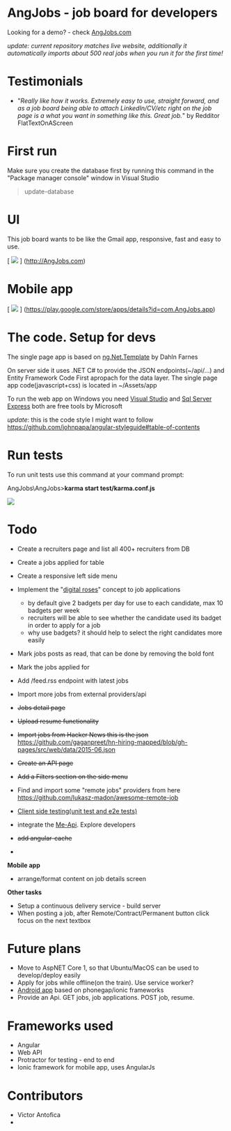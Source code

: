 AngJobs - job board for developers
=======

Looking for a demo? - check [AngJobs.com](http://AngJobs.com)

*update: current repository matches live website, additionally it automatically imports about 500 real jobs when you run it for the first time!*

Testimonials
===
+   "*Really like how it works. Extremely easy to use, straight forward, and as a job board being able to attach LinkedIn/CV/etc right on the job page is a what you want in something like this. Great job.*"  by Redditor FlatTextOnAScreen

First run
=======
Make sure you create the database first by running this command in the "Package manager console" window in Visual Studio
> update-database

UI
====

This job board wants to be like the Gmail app, responsive, fast and easy to use. 

[
![](http://angjobs.com/github-angjobs-printscreen3.jpg)
]
(http://AngJobs.com)

Mobile app
==
[
![](http://angjobs.com/angjobs-mobile-app.jpg)
]
(https://play.google.com/store/apps/details?id=com.AngJobs.app)


The code. Setup for devs
==
The single page app is based on [ng.Net.Template](https://visualstudiogallery.msdn.microsoft.com/48d928e3-9b5c-4faf-b46f-d6baa7d9886c) by Dahln Farnes 

On server side it uses .NET C# to provide the JSON endpoints(~/api/...) and Entity Framework Code First apropach for the data layer.
The single page app code(javascript+css) is located in ~/Assets/app

To run the web app on Windows you need [Visual Studio]( https://www.visualstudio.com/en-us/products/visual-studio-community-vs.aspx)
and [Sql Server Express](https://www.microsoft.com/en-gb/server-cloud/products/sql-server-editions/sql-server-express.aspx) both are free tools by Microsoft 

*update*: this is the code style I might want to follow https://github.com/johnpapa/angular-styleguide#table-of-contents

Run tests
==
To run unit tests use this command at your command prompt:

AngJobs\AngJobs>**karma start test/karma.conf.js**

![](https://dl.dropboxusercontent.com/u/45940875/Angjobs/tests-karma-angjobs.jpg)

Todo
===
+  Create a recruiters page and list all 400+ recruiters from DB
+ Create a jobs applied for table
+  Create a responsive left side menu
+  Implement the "[digital roses](http://www.slate.com/articles/business/the_dismal_science/2012/02/internet_dating_how_digital_roses_can_make_it_a_better_experience_.html)" concept to job applications
   +  by default give 2 badgets per day for use to each candidate, max 10 badgets per week
   +  recruiters will be able to see whether the candidate used its badget in order to apply for a job
   +  why use badgets? it should help to select the right candidates more easily

+  Mark jobs posts as read, that can be done by removing the bold font
+  Mark the jobs applied for
+ Add  /feed.rss endpoint with latest jobs
+ Import more jobs from external providers/api
+  ~~Jobs detail page~~
+  ~~Upload resume functionality~~
+ ~~Import jobs from Hacker News this is the json~~ https://github.com/gaganpreet/hn-hiring-mapped/blob/gh-pages/src/web/data/2015-06.json
+  ~~Create an API page~~
+  ~~Add a Filters section on the side menu~~
+ Find and import some "remote jobs" providers from here https://github.com/lukasz-madon/awesome-remote-job
+ [Client side testing(unit test and e2e tests)](https://docs.angularjs.org/guide/unit-testing)
+ integrate the [Me-Api](https://github.com/danfang/me-api). Explore developers
+ ~~add angular-cache~~ 
+  
**Mobile app**
+ arrange/format content on job details screen

**Other tasks**
+ Setup a continuous delivery service - build server
+ When posting a job, after Remote/Contract/Permanent button click focus on the next textbox

Future plans
==
+  Move to AspNET Core 1, so that Ubuntu/MacOS can be used to develop/deploy easily
+  Apply for jobs while offline(on the train). Use service worker?
+  [Android app](https://play.google.com/store/apps/details?id=com.AngJobs.app) based on phonegap/ionic frameworks
+  Provide an Api. GET jobs, job applications. POST job, resume.

Frameworks used 
==

- Angular
- Web API
- Protractor for testing - end to end
- Ionic framework for mobile app, uses AngularJs

Contributors
==
+  Victor Antofica
+  
